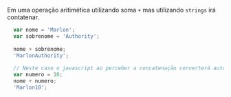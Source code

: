 Em uma operação aritimética utilizando soma `+` mas utilizando `strings` irá contatenar.

```javascript
  var nome = 'Marlon';
  var sobrenome = 'Authority';
  
  nome + sobrenome;
  'MarlonAuthority';
  
  // Neste caso o javascript ao perceber a concatenação converterá automaticamente o valor `númerico` de valor 10 para `string`.
  var numero = 10;
  nome + numero;
  'Marlon10';
```
